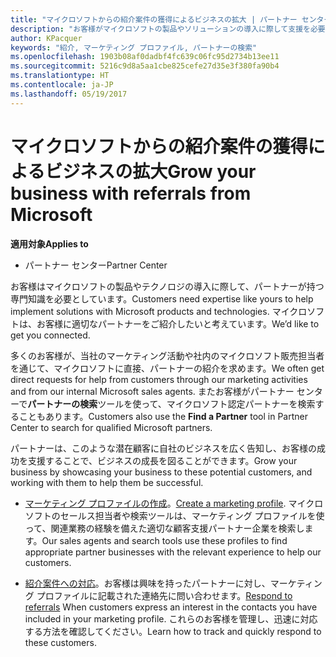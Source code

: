 ```yaml
---
title: "マイクロソフトからの紹介案件の獲得によるビジネスの拡大 | パートナー センター"
description: "お客様がマイクロソフトの製品やソリューションの導入に際して支援を必要とする場合に、パートナーは見込み客情報を取得し、商談を始めることができます。"
author: KPacquer
keywords: "紹介, マーケティング プロファイル, パートナーの検索"
ms.openlocfilehash: 1903b08af0dadbf4fc639c06fc95d2734b13ee11
ms.sourcegitcommit: 5216c9d8a5aa1cbe825cefe27d35e3f380fa90b4
ms.translationtype: HT
ms.contentlocale: ja-JP
ms.lasthandoff: 05/19/2017
---
```

# <a name="grow-your-business-with-referrals-from-microsoft"></a><span data-ttu-id="620ae-104">マイクロソフトからの紹介案件の獲得によるビジネスの拡大</span><span class="sxs-lookup"><span data-stu-id="620ae-104">Grow your business with referrals from Microsoft</span></span>

**<span data-ttu-id="620ae-105">適用対象</span><span class="sxs-lookup"><span data-stu-id="620ae-105">Applies to</span></span>**

-  <span data-ttu-id="620ae-106">パートナー センター</span><span class="sxs-lookup"><span data-stu-id="620ae-106">Partner Center</span></span>

<span data-ttu-id="620ae-107">お客様はマイクロソフトの製品やテクノロジの導入に際して、パートナーが持つ専門知識を必要としています。</span><span class="sxs-lookup"><span data-stu-id="620ae-107">Customers need expertise like yours to help implement solutions with Microsoft products and technologies.</span></span> <span data-ttu-id="620ae-108">マイクロソフトは、お客様に適切なパートナーをご紹介したいと考えています。</span><span class="sxs-lookup"><span data-stu-id="620ae-108">We’d like to get you connected.</span></span>

<span data-ttu-id="620ae-109">多くのお客様が、当社のマーケティング活動や社内のマイクロソフト販売担当者を通じて、マイクロソフトに直接、パートナーの紹介を求めます。</span><span class="sxs-lookup"><span data-stu-id="620ae-109">We often get direct requests for help from customers through our marketing activities and from our internal Microsoft sales agents.</span></span> <span data-ttu-id="620ae-110">またお客様がパートナー センターで**パートナーの検索**ツールを使って、マイクロソフト認定パートナーを検索することもあります。</span><span class="sxs-lookup"><span data-stu-id="620ae-110">Customers also use the **Find a Partner** tool in Partner Center to search for qualified Microsoft partners.</span></span> 

<span data-ttu-id="620ae-111">パートナーは、このような潜在顧客に自社のビジネスを広く告知し、お客様の成功を支援することで、ビジネスの成長を図ることができます。</span><span class="sxs-lookup"><span data-stu-id="620ae-111">Grow your business by showcasing your business to these potential customers, and working with them to help them be successful.</span></span>

*  <span data-ttu-id="620ae-112">[マーケティング プロファイルの作成](create-a-marketing-profile.md)。</span><span class="sxs-lookup"><span data-stu-id="620ae-112">[Create a marketing profile](create-a-marketing-profile.md).</span></span> <span data-ttu-id="620ae-113">マイクロソフトのセールス担当者や検索ツールは、マーケティング プロファイルを使って、関連業務の経験を備えた適切な顧客支援パートナー企業を検索します。</span><span class="sxs-lookup"><span data-stu-id="620ae-113">Our sales agents and search tools use these profiles to find appropriate partner businesses with the relevant experience to help our customers.</span></span>

*  <span data-ttu-id="620ae-114">[紹介案件への対応](responding-to-referrals.md)。お客様は興味を持ったパートナーに対し、マーケティング プロファイルに記載された連絡先に問い合わせます。</span><span class="sxs-lookup"><span data-stu-id="620ae-114">[Respond to referrals](responding-to-referrals.md) When customers express an interest in the contacts you have included in your marketing profile.</span></span> <span data-ttu-id="620ae-115">これらのお客様を管理し、迅速に対応する方法を確認してください。</span><span class="sxs-lookup"><span data-stu-id="620ae-115">Learn how to track and quickly respond to these customers.</span></span>
